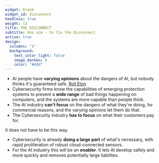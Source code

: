 ```yaml
---
widget: blank
widget_id: disconnect
headless: true
weight: 13
title: THE DISCONNECT
subtitle: One aim - to fix the Disconnect
active: true
design:
  columns: "1"
  background:
    text_color_light: false
    image_darken: 0
    color: "#ddd"
---
```


- AI people have **varying opinions** about the dangers of AI, but nobody thinks it's guaranteed safe.  [Roll Elon](https://youtu.be/9jkRcrM6XKA)
- Cybersecurity firms know the capabilities of emerging protection systems to prevent a **wide range** of bad things happening on computers, and the systems are more capable than people think.
- The AI industry **can't focus** on the dangers of what they're doing, for commercial reasons, and the varying opinions let them do that.
- The Cybersecurity industry **has to focus** on what their customers pay for.

It does not have to be this way.

- Cybersecurity is already **doing a large part** of what's necessary, with rapid proliferation of robust cloud-connected sensors.
- For the AI industry this will be an **enabler**.  It lets AI develop safely and more quickly and removes potentially large liabilites.
